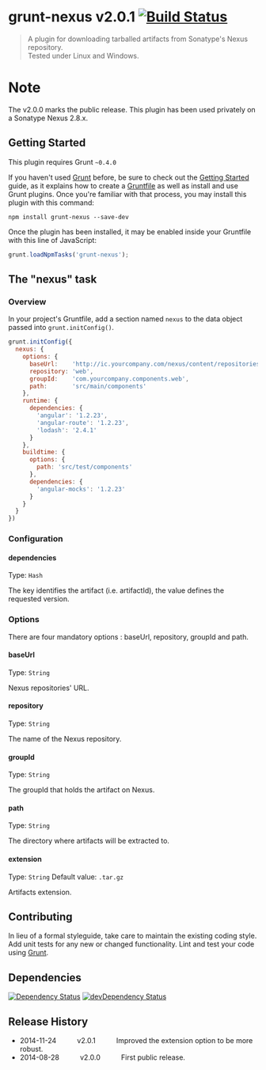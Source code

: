 # grunt-nexus v2.0.1 [![Build Status](https://travis-ci.org/SNCF-SIV/grunt-nexus.svg?branch=master)](https://travis-ci.org/SNCF-SIV/grunt-nexus)

> A plugin for downloading tarballed artifacts from Sonatype's Nexus repository.  
> Tested under Linux and Windows.

# Note
The v2.0.0 marks the public release.
This plugin has been used privately on a Sonatype Nexus 2.8.x.

## Getting Started
This plugin requires Grunt `~0.4.0`

If you haven't used [Grunt](http://gruntjs.com/) before, be sure to check out the [Getting Started](http://gruntjs.com/getting-started) guide, as it explains how to create a [Gruntfile](http://gruntjs.com/sample-gruntfile) as well as install and use Grunt plugins. Once you're familiar with that process, you may install this plugin with this command:

```shell
npm install grunt-nexus --save-dev
```

Once the plugin has been installed, it may be enabled inside your Gruntfile with this line of JavaScript:

```js
grunt.loadNpmTasks('grunt-nexus');
```

## The "nexus" task

### Overview
In your project's Gruntfile, add a section named `nexus` to the data object passed into `grunt.initConfig()`.

```js
grunt.initConfig({
  nexus: {
    options: {
      baseUrl:    'http://ic.yourcompany.com/nexus/content/repositories',
      repository: 'web',
      groupId:    'com.yourcompany.components.web',
      path:       'src/main/components'
    },
    runtime: {
      dependencies: {
        'angular': '1.2.23',
        'angular-route': '1.2.23',
        'lodash': '2.4.1'
      }
    },
    buildtime: {
      options: {
        path: 'src/test/components'
      },
      dependencies: {
        'angular-mocks': '1.2.23'
      }
    }
  }
})
```

### Configuration

#### dependencies
Type: `Hash`

The key identifies the artifact (i.e. artifactId), the value defines the requested version.

### Options
There are four mandatory options : baseUrl, repository, groupId and path.

#### baseUrl
Type: `String`

Nexus repositories' URL.

#### repository
Type: `String`

The name of the Nexus repository.

#### groupId
Type: `String`

The groupId that holds the artifact on Nexus.

#### path
Type: `String`

The directory where artifacts will be extracted to.

#### extension
Type: `String`
Default value: `.tar.gz`

Artifacts extension.

## Contributing
In lieu of a formal styleguide, take care to maintain the existing coding style. Add unit tests for any new or changed functionality. Lint and test your code using [Grunt](http://gruntjs.com/).

## Dependencies

[![Dependency Status](https://david-dm.org/SNCF-SIV/grunt-nexus.svg)](https://david-dm.org/SNCF-SIV/grunt-nexus) 
[![devDependency Status](https://david-dm.org/SNCF-SIV/grunt-nexus/dev-status.svg)](https://david-dm.org/SNCF-SIV/grunt-nexus#info=devDependencies)

## Release History

 * 2014-11-24   v2.0.1   Improved the extension option to be more robust.
 * 2014-08-28   v2.0.0   First public release.

